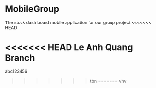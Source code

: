 # MobileGroup
The stock dash board mobile application for our group project
<<<<<<< HEAD

<<<<<<< HEAD
Le Anh Quang Branch
=======
abc123456
>>>>>>> tbn
=======
>>>>>>> vhv
